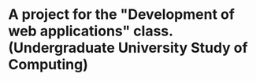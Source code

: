 # A project for the "Development of web applications" class. (Undergraduate University Study of Computing)
